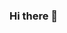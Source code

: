 ### Hi there 👋

<!--
**KenneyLourve/KenneyLourve** is a ✨ _special_ ✨ repository because its `README.md` (this file) appears on your GitHub profile.

个人简历

1、🌱姓名：李彦霆

2、👯学校：广东工业大学

3、🤔专业：软件工程

4、📫联系方式：1209847234@qq.com

5、😄爱好：音乐、文学、玄学、旅游、摄影。

6、⚡语言基础：C语言、java、HTML、CSS、JavaScript。偏好前端、设计。

 

 

课程六问💬

1、我如何快速精进自己的代码水平？

2、开发程序除了语言知识之外还有哪些能力会有加成？

3、我们应该怎样更好的找到“对象”？

4、如何提升自己开发软件的思维？

5、如何学好这门课程？

6、如何主导一个项目？
